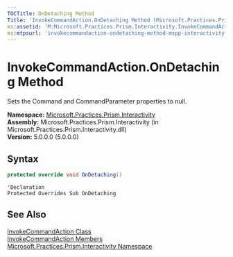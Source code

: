 ```yaml
---
TOCTitle: OnDetaching Method
Title: 'InvokeCommandAction.OnDetaching Method (Microsoft.Practices.Prism.Interactivity)'
ms:assetid: 'M:Microsoft.Practices.Prism.Interactivity.InvokeCommandAction.OnDetaching'
ms:mtpsurl: 'invokecommandaction-ondetaching-method-mspp-interactivity.md'
---
```


# InvokeCommandAction.OnDetaching Method 

Sets the Command and CommandParameter properties to null.

**Namespace:** [Microsoft.Practices.Prism.Interactivity](/patterns-practices/reference/mspp-interactivity-namespace)<br/>
**Assembly:** Microsoft.Practices.Prism.Interactivity (in Microsoft.Practices.Prism.Interactivity.dll)<br/>
**Version:** 5.0.0.0 (5.0.0.0)

## Syntax

```C#
protected override void OnDetaching()
```
```VB
'Declaration
Protected Overrides Sub OnDetaching
```

## See Also

[InvokeCommandAction Class](/patterns-practices/reference/invokecommandaction-class-mspp-interactivity)<br/>
[InvokeCommandAction Members](/patterns-practices/reference/invokecommandaction-members-mspp-interactivity)<br/>
[Microsoft.Practices.Prism.Interactivity Namespace](/patterns-practices/reference/mspp-interactivity-namespace)<br/>